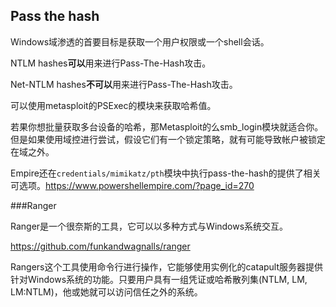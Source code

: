 ## Pass the hash
Windows域渗透的首要目标是获取一个用户权限或一个shell会话。

NTLM hashes**可以**用来进行Pass-The-Hash攻击。

Net-NTLM hashes**不可以**用来进行Pass-The-Hash攻击。

可以使用metasploit的PSExec的模块来获取哈希值。

若果你想批量获取多台设备的哈希，那Metasploit的么smb_login模块就适合你。但是如果使用域控进行尝试，假设它们有一个锁定策略，就有可能导致帐户被锁定在域之外。

Empire还在`credentials/mimikatz/pth`模块中执行pass-the-hash的提供了相关可选项。https://www.powershellempire.com/?page_id=270

###Ranger

Ranger是一个很奈斯的工具，它可以以多种方式与Windows系统交互。

https://github.com/funkandwagnalls/ranger

Rangers这个工具使用命令行进行操作，它能够使用实例化的catapult服务器提供针对Windows系统的功能。只要用户具有一组凭证或哈希散列集(NTLM, LM, LM:NTLM)，他或她就可以访问信任之外的系统。




